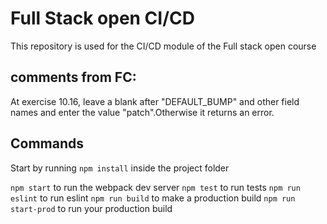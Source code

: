# Full Stack open CI/CD

This repository is used for the CI/CD module of the Full stack open course

## comments from FC:
At exercise 10.16, leave a blank after "DEFAULT_BUMP" and other field names and enter the value "patch".Otherwise it returns an error.

## Commands

Start by running `npm install` inside the project folder

`npm start` to run the webpack dev server
`npm test` to run tests
`npm run eslint` to run eslint
`npm run build` to make a production build
`npm run start-prod` to run your production build
